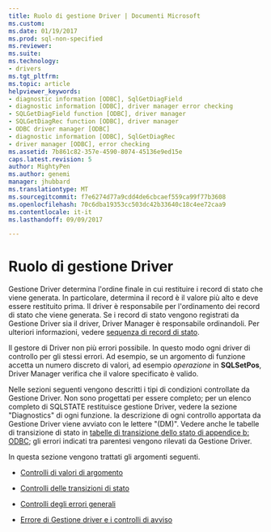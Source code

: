 ```yaml
---
title: Ruolo di gestione Driver | Documenti Microsoft
ms.custom: 
ms.date: 01/19/2017
ms.prod: sql-non-specified
ms.reviewer: 
ms.suite: 
ms.technology:
- drivers
ms.tgt_pltfrm: 
ms.topic: article
helpviewer_keywords:
- diagnostic information [ODBC], SqlGetDiagField
- diagnostic information [ODBC], driver manager error checking
- SQLGetDiagField function [ODBC], driver manager
- SQLGetDiagRec function [ODBC], driver manager
- ODBC driver manager [ODBC]
- diagnostic information [ODBC], SqlGetDiagRec
- driver manager [ODBC], error checking
ms.assetid: 7b861c82-357e-4590-8074-45136e9ed15e
caps.latest.revision: 5
author: MightyPen
ms.author: genemi
manager: jhubbard
ms.translationtype: MT
ms.sourcegitcommit: f7e6274d77a9cdd4de6cbcaef559ca99f77b3608
ms.openlocfilehash: 70c6dba19353cc503dc42b33640c18c4ee72caa9
ms.contentlocale: it-it
ms.lasthandoff: 09/09/2017

---
```

# <a name="role-of-the-driver-manager"></a>Ruolo di gestione Driver
Gestione Driver determina l'ordine finale in cui restituire i record di stato che viene generata. In particolare, determina il record è il valore più alto e deve essere restituito prima. Il driver è responsabile per l'ordinamento dei record di stato che viene generata. Se i record di stato vengono registrati da Gestione Driver sia il driver, Driver Manager è responsabile ordinandoli. Per ulteriori informazioni, vedere [sequenza di record di stato](../../../odbc/reference/develop-app/sequence-of-status-records.md).  
  
 Il gestore di Driver non più errori possibile. In questo modo ogni driver di controllo per gli stessi errori. Ad esempio, se un argomento di funzione accetta un numero discreto di valori, ad esempio *operazione* in **SQLSetPos**, Driver Manager verifica che il valore specificato è valido.  
  
 Nelle sezioni seguenti vengono descritti i tipi di condizioni controllate da Gestione Driver. Non sono progettati per essere completo; per un elenco completo di SQLSTATE restituisce gestione Driver, vedere la sezione "Diagnostics" di ogni funzione. la descrizione di ogni controllo apportata da Gestione Driver viene avviato con le lettere "(DM)". Vedere anche le tabelle di transizione di stato in [tabelle di transizione dello stato di appendice b: ODBC](../../../odbc/reference/appendixes/appendix-b-odbc-state-transition-tables.md); gli errori indicati tra parentesi vengono rilevati da Gestione Driver.  
  
 In questa sezione vengono trattati gli argomenti seguenti.  
  
-   [Controlli di valori di argomento](../../../odbc/reference/develop-app/argument-value-checks.md)  
  
-   [Controlli delle transizioni di stato](../../../odbc/reference/develop-app/state-transition-checks.md)  
  
-   [Controlli degli errori generali](../../../odbc/reference/develop-app/general-error-checks.md)  
  
-   [Errore di Gestione driver e i controlli di avviso](../../../odbc/reference/develop-app/driver-manager-error-and-warning-checks.md)
